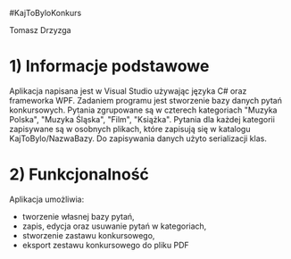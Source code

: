 #KajToByloKonkurs

Tomasz Drzyzga
    
# 1) Informacje podstawowe
 Aplikacja napisana jest w Visual Studio używając języka C# oraz frameworka WPF. Zadaniem programu jest stworzenie bazy danych pytań konkursowych. Pytania zgrupowane są w czterech kategoriach "Muzyka Polska", "Muzyka Śląska", "Film", "Książka". Pytania dla każdej kategorii zapisywane są w osobnych plikach, które zapisują się w katalogu KajToBylo/NazwaBazy. Do zapisywania danych użyto serializacji klas.
# 2) Funkcjonalność
Aplikacja umożliwia:
- tworzenie własnej bazy pytań,
- zapis, edycja oraz usuwanie pytań w kategoriach,
- stworzenie zastawu konkursowego,
- eksport zestawu konkursowego do pliku PDF

